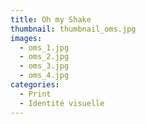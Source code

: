 ```yaml
---
title: Oh my Shake
thumbnail: thumbnail_oms.jpg
images:
  - oms_1.jpg
  - oms_2.jpg
  - oms_3.jpg
  - oms_4.jpg
categories:
  - Print
  - Identité visuelle
---
```

